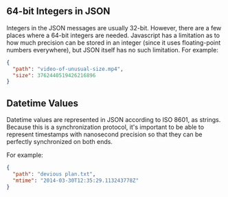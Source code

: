 

64-bit Integers in JSON
-------------------

Integers in the JSON messages are usually 32-bit.  However, there are a few
places where a 64-bit integers are needed.  Javascript has a limitation as to
how much precision can be stored in an integer (since it uses floating-point
numbers everywhere), but JSON itself has no such limitation.  For example:

```json
{
  "path": "video-of-unusual-size.mp4",
  "size": 3762440519426216896
}
```


Datetime Values
---------------

Datetime values are represented in JSON according to ISO 8601, as strings.
Because this is a synchronization protocol, it's important to be able to
represent timestamps with nanosecond precision so that they can be
perfectly synchronized on both ends.

For example:

```json
{
  "path": "devious plan.txt",
  "mtime": "2014-03-30T12:35:29.113243778Z"
}
```
